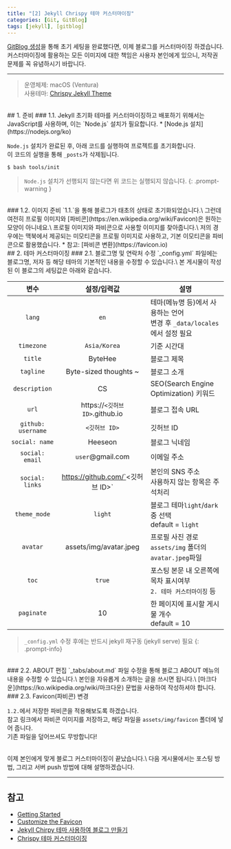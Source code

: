 ```yaml
---
title: "[2] Jekyll Chrispy 테마 커스터마이징"
categories: [Git, GitBlog]
tags: [jekyll], [gitblog]
---
```


[GitBlog 생성](https://heeseons.github.io/posts/1_jekyll_setting/)을 통해 초기 세팅을 완료했다면, 이제 블로그를 커스터마이징 하겠습니다.\
커스터마이징에 활용하는 모든 이미지에 대한 책임은 사용자 본인에게 있으니, 저작권 문제를 꼭 유념하시기 바랍니다.

---
> 운영체제: macOS (Ventura)\
> 사용테마: [Chrispy Jekyll Theme](https://github.com/cotes2020/jekyll-theme-chirpy)


<br>
## 1. 준비
### 1.1. Jekyll 초기화
테마를 커스터마이징하고 배포하기 위해서는 JavaScript를 사용하며, 이는 `Node.js` 설치가 필요합니다.
* [Node.js 설치](https://nodejs.org/ko)

`Node.js` 설치가 완료된 후, 아래 코드를 실행하여 프로젝트를 초기화합니다.\
이 코드의 실행을 통해 `_posts`가 삭제됩니다.
```terminal
$ bash tools/init
```
> `Node.js` 설치가 선행되지 않는다면 위 코드는 실행되지 않습니다.
{: .prompt-warning }

<br>
### 1.2. 이미지 준비
`1.1.`을 통해 블로그가 태초의 상태로 초기화되었습니다.\
그런데 여전히 프로필 이미지와 [파비콘](https://en.wikipedia.org/wiki/Favicon)은 원하는 모양이 아니네요.\
프로필 이미지와 파비콘으로 사용할 이미지를 찾아줍니다.\
저의 경우에는 맥북에서 제공되는 미모티콘을 프로필 이미지로 사용하고, 기본 이모티콘을 파비콘으로 활용했습니다.
* 참고: [파비콘 변환](https://favicon.io)

<br>
## 2. 테마 커스터마이징
### 2.1. 블로그명 및 연락처 수정
`_config.yml` 파일에는 블로그명, 저자 등 해당 테마의 기본적인 내용을 수정할 수 있습니다.\
본 게시물이 작성된 이 블로그의 세팅값은 아래와 같습니다.

| 변수 | 설정/입력값 | 설명 |
|:---:|:---:|---|
| `lang` | `en` | 테마(메뉴명 등)에서 사용하는 언어<br>변경 후 `_data/locales`에서 설정 필요 |
| `timezone` | `Asia/Korea` | 기준 시간대 |
| `title` | ByteHee | 블로그 제목 |
| `tagline` | Byte-sized thoughts ~ | 블로그 소개 |
| `description` | CS | SEO(Search Engine Optimization) 키워드 |
| `url` | https://`<깃허브 ID>`.github.io | 블로그 접속 URL |
| `github: username` | `<깃허브 ID>` | 깃허브 ID |
| `social: name` | Heeseon | 블로그 닉네임 |
| `social: email` | `user`@gmail.com | 이메일 주소 |
| `social: links` | https://github.com/`<깃허브 ID>` | 본인의 SNS 주소<br>사용하지 않는 항목은 주석처리 |
| `theme_mode` | `light` | 블로그 테마`light`/`dark` 중 선택<br>default = `light` |
| `avatar` | assets/img/avatar.jpeg | 프로필 사진 경로<br>`assets/img` 폴더의 `avatar.jpeg`파일 |
| `toc` | `true` | 포스팅 본문 내 오른쪽에 목차 표시여부<br>`2. 테마 커스터마이징` 등 |
| `paginate` | 10 | 한 페이지에 표시할 게시물 개수<br>default = 10 |

> `_config.yml` 수정 후에는 반드시 jekyll 재구동 (jekyll serve) 필요
{: .prompt-info}

<br>
### 2.2. ABOUT 편집
`_tabs/about.md` 파일 수정을 통해 블로그 ABOUT 메뉴의 내용을 수정할 수 있습니다.\
본인을 자유롭게 소개하는 글을 쓰시면 됩니다.\
[마크다운](https://ko.wikipedia.org/wiki/마크다운) 문법을 사용하여 작성하셔야 합니다.

<br>
### 2.3. Favicon(파비콘) 변경

`1.2.`에서 저장한 파비콘을 적용해보도록 하겠습니다.\
참고 링크에서 파비콘 이미지를 저장하고, 해당 파일을 `assets/img/favicon` 폴더에 넣어 줍니다.\
기존 파일을 덮어쓰셔도 무방합니다!

<br>
이제 본인에게 맞게 블로그 커스터마이징이 끝났습니다.\
다음 게시물에서는 포스팅 방법, 그리고 서버 push 방법에 대해 설명하겠습니다.

<br>

---
## 참고
* [Getting Started](https://chirpy.cotes.page/posts/getting-started/)
* [Customize the Favicon](https://chirpy.cotes.page/posts/customize-the-favicon/)
* [Jekyll Chirpy 테마 사용하여 블로그 만들기](https://www.irgroup.org/posts/jekyll-chirpy/)
* [Chrispy 테마 커스터마이징](https://www.irgroup.org/posts/Chirpy-테마-커스터마이징/)
